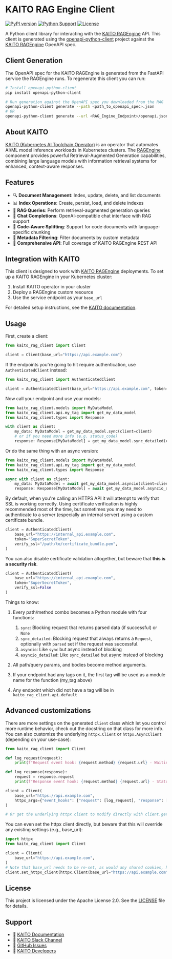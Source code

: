 # KAITO RAG Engine Client

[![PyPI version](https://img.shields.io/pypi/v/kaito-rag-client)](https://pypi.org/project/kaito-rag-client/)
[![Python Support](https://img.shields.io/pypi/pyversions/kaito-rag-client)](https://pypi.org/project/kaito-rag-client/)
[![License](https://img.shields.io/badge/License-Apache%202.0-blue.svg)](https://opensource.org/licenses/Apache-2.0)

A Python client library for interacting with the [KAITO RAGEngine](https://kaito-project.github.io/kaito/docs/rag-api/) API. This client is generated using the [openapi-python-client](https://github.com/openapi-generators/openapi-python-client) project against the [KAITO RAGEngine](https://kaito-project.github.io/kaito/docs/rag/) OpenAPI spec.

## Client Generation
The OpenAPI spec for the KAITO RAGEngine is generated from the FastAPI service the RAGEngine runs. To regenerate this client you can run:

```bash
# Install openapi-python-client
pip install openapi-python-client

# Run generation against the OpenAPI spec you downloaded from the RAG
openapi-python-client generate --path <path_to_openapi_spec>.json
# OR
openapi-python-client generate --url <RAG_Engine_Endpoint>/openapi.json
```

## About KAITO

[KAITO (Kubernetes AI Toolchain Operator)](https://github.com/kaito-project/kaito) is an operator that automates AI/ML model inference workloads in Kubernetes clusters. The [RAGEngine](https://kaito-project.github.io/kaito/docs/rag/) component provides powerful Retrieval-Augmented Generation capabilities, combining large language models with information retrieval systems for enhanced, context-aware responses.

## Features

- 🔍 **Document Management**: Index, update, delete, and list documents
- 📊 **Index Operations**: Create, persist, load, and delete indexes  
- 🤖 **RAG Queries**: Perform retrieval-augmented generation queries
- 💬 **Chat Completions**: OpenAI-compatible chat interface with RAG support
- 🔧 **Code-Aware Splitting**: Support for code documents with language-specific chunking
- 🎯 **Metadata Filtering**: Filter documents by custom metadata
- 📖 **Comprehensive API**: Full coverage of KAITO RAGEngine REST API

## Integration with KAITO

This client is designed to work with [KAITO RAGEngine](https://kaito-project.github.io/kaito/docs/rag/) deployments. To set up a KAITO RAGEngine in your Kubernetes cluster:

1. Install KAITO operator in your cluster
2. Deploy a RAGEngine custom resource
3. Use the service endpoint as your `base_url`

For detailed setup instructions, see the [KAITO documentation](https://kaito-project.github.io/kaito/docs/rag/).


## Usage
First, create a client:

```python
from kaito_rag_client import Client

client = Client(base_url="https://api.example.com")
```

If the endpoints you're going to hit require authentication, use `AuthenticatedClient` instead:

```python
from kaito_rag_client import AuthenticatedClient

client = AuthenticatedClient(base_url="https://api.example.com", token="SuperSecretToken")
```

Now call your endpoint and use your models:

```python
from kaito_rag_client.models import MyDataModel
from kaito_rag_client.api.my_tag import get_my_data_model
from kaito_rag_client.types import Response

with client as client:
    my_data: MyDataModel = get_my_data_model.sync(client=client)
    # or if you need more info (e.g. status_code)
    response: Response[MyDataModel] = get_my_data_model.sync_detailed(client=client)
```

Or do the same thing with an async version:

```python
from kaito_rag_client.models import MyDataModel
from kaito_rag_client.api.my_tag import get_my_data_model
from kaito_rag_client.types import Response

async with client as client:
    my_data: MyDataModel = await get_my_data_model.asyncio(client=client)
    response: Response[MyDataModel] = await get_my_data_model.asyncio_detailed(client=client)
```

By default, when you're calling an HTTPS API it will attempt to verify that SSL is working correctly. Using certificate verification is highly recommended most of the time, but sometimes you may need to authenticate to a server (especially an internal server) using a custom certificate bundle.

```python
client = AuthenticatedClient(
    base_url="https://internal_api.example.com", 
    token="SuperSecretToken",
    verify_ssl="/path/to/certificate_bundle.pem",
)
```

You can also disable certificate validation altogether, but beware that **this is a security risk**.

```python
client = AuthenticatedClient(
    base_url="https://internal_api.example.com", 
    token="SuperSecretToken", 
    verify_ssl=False
)
```

Things to know:
1. Every path/method combo becomes a Python module with four functions:
    1. `sync`: Blocking request that returns parsed data (if successful) or `None`
    1. `sync_detailed`: Blocking request that always returns a `Request`, optionally with `parsed` set if the request was successful.
    1. `asyncio`: Like `sync` but async instead of blocking
    1. `asyncio_detailed`: Like `sync_detailed` but async instead of blocking

1. All path/query params, and bodies become method arguments.
1. If your endpoint had any tags on it, the first tag will be used as a module name for the function (my_tag above)
1. Any endpoint which did not have a tag will be in `kaito_rag_client.api.default`

## Advanced customizations

There are more settings on the generated `Client` class which let you control more runtime behavior, check out the docstring on that class for more info. You can also customize the underlying `httpx.Client` or `httpx.AsyncClient` (depending on your use-case):

```python
from kaito_rag_client import Client

def log_request(request):
    print(f"Request event hook: {request.method} {request.url} - Waiting for response")

def log_response(response):
    request = response.request
    print(f"Response event hook: {request.method} {request.url} - Status {response.status_code}")

client = Client(
    base_url="https://api.example.com",
    httpx_args={"event_hooks": {"request": [log_request], "response": [log_response]}},
)

# Or get the underlying httpx client to modify directly with client.get_httpx_client() or client.get_async_httpx_client()
```

You can even set the httpx client directly, but beware that this will override any existing settings (e.g., base_url):

```python
import httpx
from kaito_rag_client import Client

client = Client(
    base_url="https://api.example.com",
)
# Note that base_url needs to be re-set, as would any shared cookies, headers, etc.
client.set_httpx_client(httpx.Client(base_url="https://api.example.com", proxies="http://localhost:8030"))
```

## License

This project is licensed under the Apache License 2.0. See the [LICENSE](LICENSE) file for details.

## Support

- 📖 [KAITO Documentation](https://kaito-project.github.io/kaito/docs/)
- 💬 [KAITO Slack Channel](https://cloud-native.slack.com/archives/C09B4EWCZ5M)
- 🐛 [GitHub Issues](https://github.com/kaito-project/kaito/issues)
- 📧 [KAITO Developers](mailto:kaito-dev@microsoft.com)